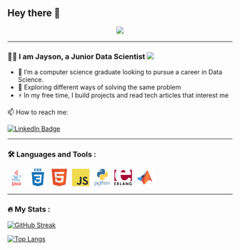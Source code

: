 ## Hey there 👋
<div id="header" align="center">
  <img src="https://i.giphy.com/media/v1.Y2lkPTc5MGI3NjExNmt3aXQ0OGFpMDlsbGphd3l1OTNpbjNqZXZxNmx1aHBkbWR2bTBhaiZlcD12MV9pbnRlcm5hbF9naWZfYnlfaWQmY3Q9cw/jdPMeyv9rn0hZHh8n9/giphy.gif" width="400"/>
</div>

---
### 👨‍💻 I am Jayson, a Junior Data Scientist  <img src="https://media.giphy.com/media/WUlplcMpOCEmTGBtBW/giphy.gif" width="30"> 

- :telescope: I’m a computer science graduate looking to pursue a career in Data Science. 
- :seedling: Exploring different ways of solving the same problem
- :zap: In my free time, I build projects and read tech articles that interest me


📫 How to reach me: 
<div id="badges">
  <a href="https://www.linkedin.com/in/jaysonleecompsci/">
    <img src="https://img.shields.io/badge/LinkedIn-blue?style=for-the-badge&logo=linkedin&logoColor=white" alt="LinkedIn Badge"/>
  </a>
</div>

---

### :hammer_and_wrench: Languages and Tools :

<div>
  <img src="https://github.com/devicons/devicon/blob/master/icons/java/java-original-wordmark.svg" title="Java" alt="Java" width="40" height="40"/>&nbsp;
  <img src="https://github.com/devicons/devicon/blob/master/icons/css3/css3-plain-wordmark.svg"  title="CSS3" alt="CSS" width="40" height="40"/>&nbsp;
  <img src="https://github.com/devicons/devicon/blob/master/icons/html5/html5-original.svg" title="HTML5" alt="HTML" width="40" height="40"/>&nbsp;
  <img src="https://github.com/devicons/devicon/blob/master/icons/javascript/javascript-original.svg" title="JavaScript" alt="JavaScript" width="40" height="40"/>&nbsp;
  <img src="https://github.com/devicons/devicon/blob/master/icons/python/python-original-wordmark.svg" title="Python" alt="Python" width="40" height="40"/>&nbsp;
  <img src="https://github.com/devicons/devicon/blob/master/icons/erlang/erlang-original-wordmark.svg" title="Erlang" alt="Erlang" width="40" height="40"/>&nbsp;
  <img src="https://github.com/devicons/devicon/blob/master/icons/matlab/matlab-original.svg" title="Matlab" alt="Matlab" width="40" height="40"/>&nbsp;

</div>


---

### :fire: My Stats :

[![GitHub Streak](http://github-readme-streak-stats.herokuapp.com?user=jayson147&theme=dark&background=000000)](https://git.io/streak-stats)

[![Top Langs](https://github-readme-stats.vercel.app/api/top-langs/?username=jayson147&layout=compact&theme=vision-friendly-dark)](https://github.com/anuraghazra/github-readme-stats)

